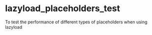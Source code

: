 # lazyload_placeholders_test
To test the performance of different types of placeholders when using lazyload
